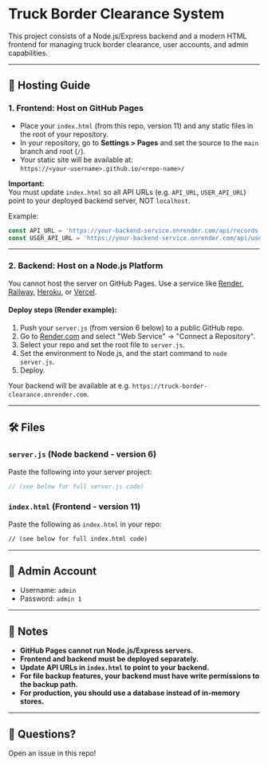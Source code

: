 # Truck Border Clearance System

This project consists of a Node.js/Express backend and a modern HTML frontend for managing truck border clearance, user accounts, and admin capabilities.

---

## 🚀 Hosting Guide

### 1. **Frontend: Host on GitHub Pages**

- Place your `index.html` (from this repo, version 11) and any static files in the root of your repository.
- In your repository, go to **Settings > Pages** and set the source to the `main` branch and root (`/`).
- Your static site will be available at:  
  `https://<your-username>.github.io/<repo-name>/`

**Important:**  
You must update `index.html` so all API URLs (e.g. `API_URL`, `USER_API_URL`) point to your deployed backend server, NOT `localhost`.

Example:
```js
const API_URL = 'https://your-backend-service.onrender.com/api/records';
const USER_API_URL = 'https://your-backend-service.onrender.com/api/users';
```

---

### 2. **Backend: Host on a Node.js Platform**

You cannot host the server on GitHub Pages.
Use a service like [Render](https://render.com), [Railway](https://railway.app), [Heroku](https://heroku.com), or [Vercel](https://vercel.com).

#### **Deploy steps (Render example):**

1. Push your `server.js` (from version 6 below) to a public GitHub repo.
2. Go to [Render.com](https://render.com) and select "Web Service" -> "Connect a Repository".
3. Select your repo and set the root file to `server.js`.
4. Set the environment to Node.js, and the start command to `node server.js`.
5. Deploy.

Your backend will be available at e.g. `https://truck-border-clearance.onrender.com`.

---

## 🛠️ Files

### `server.js` (Node backend - version 6)
Paste the following into your server project:

```javascript
// (see below for full server.js code)
```

### `index.html` (Frontend - version 11)
Paste the following as `index.html` in your repo:

```html
// (see below for full index.html code)
```

---

## 🔑 Admin Account

- Username: `admin`
- Password: `admin 1`

---

## 📢 Notes

- **GitHub Pages cannot run Node.js/Express servers.**
- **Frontend and backend must be deployed separately.**
- **Update API URLs in `index.html` to point to your backend.**
- **For file backup features, your backend must have write permissions to the backup path.**
- **For production, you should use a database instead of in-memory stores.**

---

## 💬 Questions?

Open an issue in this repo!
